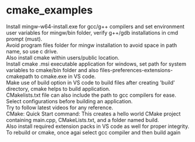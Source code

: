 # cmake_examples
 
Install mingw-w64-install.exe for gcc/g++ compilers and set environment user variables for mingw/bin folder, verify g++/gdb installations in cmd prompt (must).  <br />
Avoid program files folder for mingw installation to avoid space in path name, so use c drive.  <br />
Also install cmake within users/public location.  <br />
Install cmake .msi executable application for windows, set path for system variables to cmake/bin folder and also files-preferences-extensions-cmakepath to cmake.exe in VS code. <br />
Make use of build option in VS code to build files after creating 'build' directory, cmake helps to build application. <br />
CMakelists.txt file can also include the path to gcc compilers for ease. <br />
Select configurations before building an application. <br />
Try to follow latest videos for any reference. <br />
CMake: Quick Start command: This creates a hello world CMake project containing main.cpp, CMakeLists.txt, and a folder named build. <br />
Also install required extension packs in VS code as well for proper integrity. <br />
To rebuild or cmake, once agai select gcc compiler and then build again
